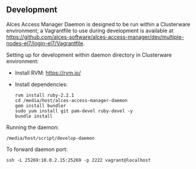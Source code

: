 
## Development

Alces Access Manager Daemon is designed to be run within a Clusterware
environment; a Vagrantfile to use during development is available at
https://github.com/alces-software/alces-access-manager/dev/multiple-nodes-el7/login-el7/Vagrantfile.

Setting up for development within daemon directory in Clusterware environment:

- Install RVM: https://rvm.io/
- Install dependencies:

  ```
  rvm install ruby-2.2.1
  cd /media/host/alces-access-manager-daemon
  gem install bundler
  sudo yum install git pam-devel ruby-devel -y
  bundle install
  ```

Running the daemon:

```
/media/host/script/develop-daemon
```

To forward daemon port:

```
ssh -L 25269:10.0.2.15:25269 -p 2222 vagrant@localhost
```
